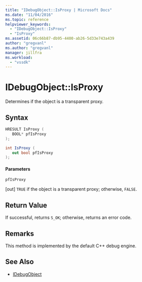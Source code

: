 ```yaml
---
title: "IDebugObject::IsProxy | Microsoft Docs"
ms.date: "11/04/2016"
ms.topic: reference
helpviewer_keywords:
  - "IDebugObject::IsProxy"
  - "IsProxy"
ms.assetid: 06c66b87-db95-4400-ab26-5d33e743a439
author: "gregvanl"
ms.author: "gregvanl"
manager: jillfra
ms.workload:
  - "vssdk"
---
```

# IDebugObject::IsProxy
Determines if the object is a transparent proxy.

## Syntax

```cpp
HRESULT IsProxy (
   BOOL* pfIsProxy
);
```

```csharp
int IsProxy (
   out bool pfIsProxy
);
```

#### Parameters
 `pfIsProxy`

 [out] `TRUE` if the object is a transparent proxy; otherwise, `FALSE`.

## Return Value
 If successful, returns `S_OK`; otherwise, returns an error code.

## Remarks
 This method is implemented by the default C++ debug engine.

## See Also
- [IDebugObject](../../../extensibility/debugger/reference/idebugobject.md)